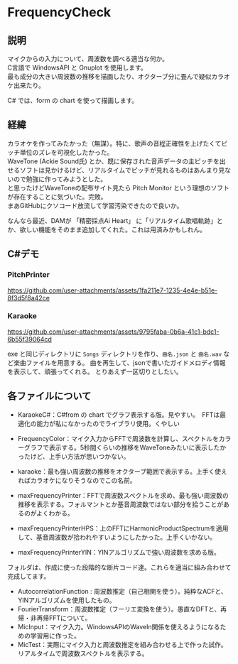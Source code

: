 # FrequencyCheck

## 説明

マイクからの入力について、周波数を調べる適当な何か。  
C言語で WindowsAPI と Gnuplot を使用します。  
最も成分の大きい周波数の推移を描画したり、オクターブ分に畳んで疑似カラオケ出来たり。  

C# では、form の chart を使って描画します。

## 経緯

カラオケを作ってみたかった（無謀）。特に、歌声の音程正確性を上げたくてピッチ単位のズレを可視化したかった。  
WaveTone (Ackie Sound氏) とか、既に保存された音声データの主ピッチを出せるソフトは見かけるけど、リアルタイムでピッチが見れるものはあんまり見ないので勉強に作ってみようとした。  
と思ったけどWaveToneの配布サイト見たら Pitch Monitor という理想のソフトが存在することに気づいた。完敗。  
まあGitHubにクソコード放流して学習汚染できたので良いか。  

なんなら最近、DAMが 「精密採点Ai Heart」 に「リアルタイム歌唱軌跡」とか、欲しい機能をそのまま追加してくれた。これは用済みかもしれん。

## C#デモ

### PitchPrinter

https://github.com/user-attachments/assets/1fa211e7-1235-4e4e-b51e-8f3d5f8a42ce

### Karaoke

https://github.com/user-attachments/assets/9795faba-0b6a-41c1-bdc1-6b55f39064cd

exe と同じディレクトリに `Songs` ディレクトリを作り、`曲名.json` と `曲名.wav` など楽曲ファイルを用意する。
曲を再生して、jsonで書いたガイドメロディ情報を表示して、頑張ってくれる。
とりあえず一区切りとしたい。

## 各ファイルについて

- KaraokeC#：C#from の chart でグラフ表示する版。見やすい。　FFTは最適化の能力が私になかったのでライブラリ使用。くやしい

- FrequencyColor：マイク入力からFFTで周波数を計算し、スペクトルをカラーグラフで表示する。5秒間くらいの推移をWaveToneみたいに表示したかったけど、上手い方法が思いつかない。
- karaoke：最も強い周波数の推移をオクターブ範囲で表示する。上手く使えればカラオケになりそうなのでこの名前。
- maxFrequencyPrinter：FFTで周波数スペクトルを求め、最も強い周波数の推移を表示する。フォルマントとか基音周波数ではない部分を拾うことがあるのがよくわかる。
- maxFrequencyPrinterHPS：上のFFTにHarmonicProductSpectrumを適用して、基音周波数が拾われやすいようにしたかった。上手くいかない。
- maxFrequencyPrinterYIN：YINアルゴリズムで強い周波数を求める版。

フォルダは、作成に使った段階的な断片コード達。これらを適当に組み合わせて完成してます。  

- AutocorrelationFunction : 周波数推定（自己相関を使う）。純粋なACFと、YINアルゴリズムを使用したもの。
- FourierTransform：周波数推定（フーリエ変換を使う）。愚直なDFTと、再帰・非再帰FFTについて。
- MicInput：マイク入力。WindowsAPIのWaveIn関係を使えるようになるための学習用に作った。
- MicTest：実際にマイク入力と周波数推定を組み合わせる上で作った試作。リアルタイムで周波数スペクトルを表示する。
